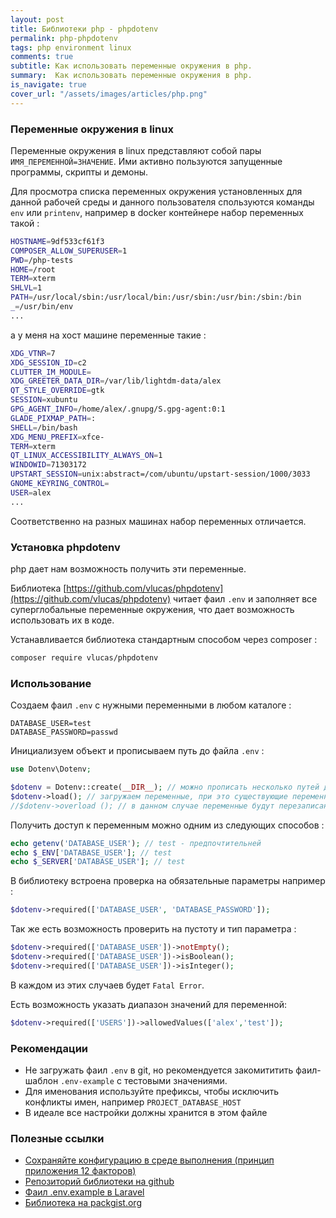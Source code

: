 ```yaml
---
layout: post
title: Библиотеки php - phpdotenv
permalink: php-phpdotenv
tags: php environment linux
comments: true
subtitle: Как использовать переменные окружения в php.
summary:  Как использовать переменные окружения в php.
is_navigate: true
cover_url: "/assets/images/articles/php.png"
---
```


### Переменные окружения в linux

Переменные окружения в linux представляют собой пары `ИМЯ_ПЕРЕМЕННОЙ=ЗНАЧЕНИЕ`.
Ими активно пользуются запущенные программы, скрипты и демоны.

Для просмотра списка переменных окружения установленных для данной рабочей среды и данного пользователя
спользуются команды `env` или `printenv`, например в docker контейнере набор переменных такой : 

~~~bash
HOSTNAME=9df533cf61f3
COMPOSER_ALLOW_SUPERUSER=1
PWD=/php-tests
HOME=/root
TERM=xterm
SHLVL=1
PATH=/usr/local/sbin:/usr/local/bin:/usr/sbin:/usr/bin:/sbin:/bin
_=/usr/bin/env
...
~~~

а у меня на хост машине переменные такие : 

~~~bash
XDG_VTNR=7
XDG_SESSION_ID=c2
CLUTTER_IM_MODULE=
XDG_GREETER_DATA_DIR=/var/lib/lightdm-data/alex
QT_STYLE_OVERRIDE=gtk
SESSION=xubuntu
GPG_AGENT_INFO=/home/alex/.gnupg/S.gpg-agent:0:1
GLADE_PIXMAP_PATH=:
SHELL=/bin/bash
XDG_MENU_PREFIX=xfce-
TERM=xterm
QT_LINUX_ACCESSIBILITY_ALWAYS_ON=1
WINDOWID=71303172
UPSTART_SESSION=unix:abstract=/com/ubuntu/upstart-session/1000/3033
GNOME_KEYRING_CONTROL=
USER=alex
...
~~~

Соответственно на разных машинах набор переменных отличается.


### Установка phpdotenv

php дает нам возможность получить эти переменные.

Библиотека [https://github.com/vlucas/phpdotenv](https://github.com/vlucas/phpdotenv) читает фаил `.env` и заполняет
все суперглобальные переменные окружения, что дает возможность использовать их в коде.

Устанавливается библиотека стандартным способом через composer :

~~~bash
composer require vlucas/phpdotenv
~~~

### Использование

Создаем фаил `.env` с нужными переменными в любом каталоге :

~~~.dotenv
DATABASE_USER=test
DATABASE_PASSWORD=passwd
~~~

Инициализуем объект и прописываем путь до файла `.env` :

~~~php
use Dotenv\Dotenv;

$dotenv = Dotenv::create(__DIR__); // можно прописать несколько путей для различных окружений;
$dotenv->load(); // загружаем переменные, при это существующие переменные с такими же названиями не будут перезаписаны
//$dotenv->overload (); // в данном случае переменные будут перезаписаны 
~~~

Получить доступ к переменным можно одним из следующих способов :

~~~php
echo getenv('DATABASE_USER'); // test - предпочтительней
echo $_ENV['DATABASE_USER']; // test
echo $_SERVER['DATABASE_USER']; // test
~~~

В библиотеку встроена проверка на обязательные параметры например :

~~~php
$dotenv->required(['DATABASE_USER', 'DATABASE_PASSWORD']);
~~~

Так же есть возможность проверить на пустоту и тип параметра :

~~~php
$dotenv->required(['DATABASE_USER'])->notEmpty();
$dotenv->required(['DATABASE_USER'])->isBoolean();
$dotenv->required(['DATABASE_USER'])->isInteger();
~~~

В каждом из этих случаев будет `Fatal Error`.

Есть возможность указать диапазон значений для переменной:

~~~php
$dotenv->required(['USERS'])->allowedValues(['alex','test']);
~~~

### Рекомендации

- Не загружать фаил `.env` в git, но рекомендуется закомититить фаил-шаблон `.env-example` с тестовыми значениями. 
- Для именования используйте префиксы, чтобы исключить конфликты имен, например `PROJECT_DATABASE_HOST`
- В идеале все настройки должны хранится в этом файле

### Полезные ссылки

- [Сохраняйте конфигурацию в среде выполнения (принцип приложения 12 факторов)](https://12factor.net/ru/config)
- [Репозиторий библиотеки на github](https://github.com/vlucas/phpdotenv)
- [Фаил .env.example в Laravel](https://github.com/laravel/laravel/blob/master/.env.example)
- [Библиотека на packgist.org](https://packagist.org/packages/vlucas/phpdotenv)
